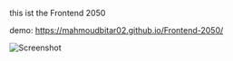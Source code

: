 this ist the Frontend 2050

demo: https://mahmoudbitar02.github.io/Frontend-2050/

![Screenshot](https://github.com/mahmoudbitar02/Frontend-2050/blob/main/Screenshot.png)
